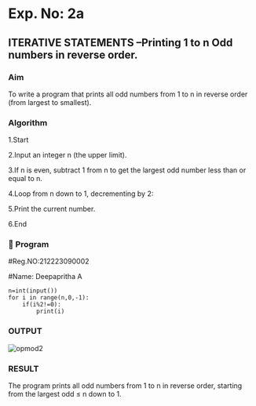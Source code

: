 # Exp. No: 2a  
## ITERATIVE STATEMENTS –Printing 1 to n Odd numbers in reverse order.

###  Aim
To write a program that prints all odd numbers from 1 to n in reverse order (from largest to smallest).

###  Algorithm

1.Start

2.Input an integer n (the upper limit).

3.If n is even, subtract 1 from n to get the largest odd number less than or equal to n.

4.Loop from n down to 1, decrementing by 2:

5.Print the current number.

6.End

### 🧾 Program
#Reg.NO:212223090002

#Name: Deepapritha A

```
n=int(input())
for i in range(n,0,-1):
    if(i%2!=0):
        print(i)
```
### OUTPUT

![opmod2](https://github.com/user-attachments/assets/6800b5bc-9a1a-4a0c-a978-cf545c4290b9)

### RESULT 

The program prints all odd numbers from 1 to n in reverse order, starting from the largest odd ≤ n down to 1.









